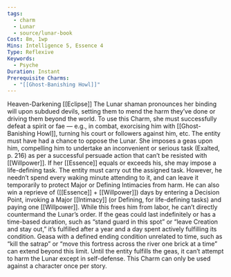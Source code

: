 ```yaml
---
tags:
  - charm
  - Lunar
  - source/lunar-book
Cost: 8m, 1wp
Mins: Intelligence 5, Essence 4
Type: Reflexive
Keywords:
  - Psyche
Duration: Instant
Prerequisite Charms:
  - "[[Ghost-Banishing Howl]]"
---
```

Heaven-Darkening [[Eclipse]] The Lunar shaman pronounces her binding will upon subdued devils, setting them to mend the harm they’ve done or driving them beyond the world. To use this Charm, she must successfully defeat a spirit or fae — e.g., in combat, exorcising him with [[Ghost-Banishing Howl]], turning his court or followers against him, etc. The entity must have had a chance to oppose the Lunar. She imposes a geas upon him, compelling him to undertake an inconvenient or serious task (Exalted, p. 216) as per a successful persuade action that can’t be resisted with [[Willpower]]. If her [[Essence]] equals or exceeds his, she may impose a life-defining task. The entity must carry out the assigned task. However, he needn’t spend every waking minute attending to it, and can leave it temporarily to protect Major or Defining Intimacies from harm. He can also win a reprieve of ([[Essence]] + [[Willpower]]) days by entering a Decision Point, invoking a Major [[Intimacy]] (or Defining, for life-defining tasks) and paying one [[Willpower]]. While this frees him from labor, he can’t directly countermand the Lunar’s order. If the geas could last indefinitely or has a time-based duration, such as “stand guard in this spot” or “leave Creation and stay out,” it’s fulfilled after a year and a day spent actively fulfilling its condition. Geasa with a defined ending condition unrelated to time, such as “kill the satrap” or “move this fortress across the river one brick at a time” can extend beyond this limit. Until the entity fulfills the geas, it can’t attempt to harm the Lunar except in self-defense. This Charm can only be used against a character once per story.